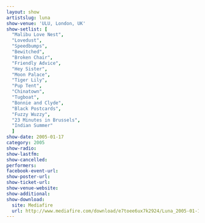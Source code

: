 ```yaml
---
layout: show
artistslug: luna
show-venue: 'ULU, London, UK'
show-setlist: [
  "Malibu Love Nest",
  "Lovedust",
  "Speedbumps",
  "Bewitched",
  "Broken Chair",
  "Friendly Advice",
  "Hey Sister",
  "Moon Palace",
  "Tiger Lily",
  "Pup Tent",
  "Chinatown",
  "Tugboat",
  "Bonnie and Clyde",
  "Black Postcards",
  "Fuzzy Wuzzy",
  "23 Minutes in Brussels",
  "Indian Summer"
  ]
show-date: 2005-01-17
category: 2005
show-radio: 
show-lastfm: 
show-cancelled: 
performers: 
facebook-event-url: 
show-poster-url: 
show-ticket-url: 
show-venue-website: 
show-additional: 
show-download: 
  site: Mediafire
  url: http://www.mediafire.com/download/e7toee6ux7k2924/Luna_2005-01-17__ULU,_London,_UK.zip
---
```


